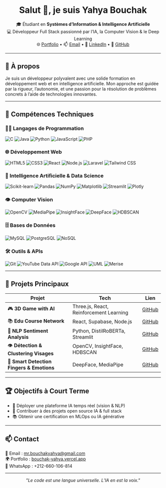<h1 align="center">Salut 👋, je suis Yahya Bouchak</h1>

<p align="center">
  🎓 Étudiant en <strong>Systèmes d’Information & Intelligence Artificielle</strong> <br/>
  💻 Développeur Full Stack passionné par l’IA, la Computer Vision & le Deep Learning <br/>
  🌐 <a href="https://bouchak-yahya.vercel.app">Portfolio</a> • 📫 <a href="mailto:mr.bouchakyahya@gmail.com">Email</a> • 💼 <a href="https://linkedin.com/in/yahyabouchak">LinkedIn</a> • 🧠 <a href="https://github.com/Bouchask">GitHub</a>
</p>

---

## 🧠 À propos

Je suis un développeur polyvalent avec une solide formation en développement web et en intelligence artificielle. Mon approche est guidée par la rigueur, l’autonomie, et une passion pour la résolution de problèmes concrets à l’aide de technologies innovantes.

---

## 🚀 Compétences Techniques

### 🧑‍💻 Langages de Programmation
![C](https://img.shields.io/badge/C-00599C?style=flat-square&logo=c&logoColor=white)
![Java](https://img.shields.io/badge/Java-007396?style=flat-square&logo=java&logoColor=white)
![Python](https://img.shields.io/badge/Python-3776AB?style=flat-square&logo=python&logoColor=white)
![JavaScript](https://img.shields.io/badge/JavaScript-F7DF1E?style=flat-square&logo=javascript&logoColor=black)
![PHP](https://img.shields.io/badge/PHP-777BB4?style=flat-square&logo=php&logoColor=white)

### 🌐 Développement Web
![HTML5](https://img.shields.io/badge/HTML5-E34F26?style=flat-square&logo=html5&logoColor=white)
![CSS3](https://img.shields.io/badge/CSS3-1572B6?style=flat-square&logo=css3&logoColor=white)
![React](https://img.shields.io/badge/React-20232A?style=flat-square&logo=react&logoColor=61DAFB)
![Node.js](https://img.shields.io/badge/Node.js-339933?style=flat-square&logo=nodedotjs&logoColor=white)
![Laravel](https://img.shields.io/badge/Laravel-FF2D20?style=flat-square&logo=laravel&logoColor=white)
![Tailwind CSS](https://img.shields.io/badge/Tailwind_CSS-38B2AC?style=flat-square&logo=tailwind-css&logoColor=white)

### 🧠 Intelligence Artificielle & Data Science
![Scikit-learn](https://img.shields.io/badge/scikit--learn-F7931E?style=flat-square&logo=scikit-learn&logoColor=white)
![Pandas](https://img.shields.io/badge/Pandas-150458?style=flat-square&logo=pandas&logoColor=white)
![NumPy](https://img.shields.io/badge/Numpy-013243?style=flat-square&logo=numpy&logoColor=white)
![Matplotlib](https://img.shields.io/badge/Matplotlib-11557C?style=flat-square&logo=matplotlib&logoColor=white)
![Streamlit](https://img.shields.io/badge/Streamlit-FF4B4B?style=flat-square&logo=streamlit&logoColor=white)
![Plotly](https://img.shields.io/badge/Plotly-3F4F75?style=flat-square&logo=plotly&logoColor=white)

### 👁️ Computer Vision
![OpenCV](https://img.shields.io/badge/OpenCV-5C3EE8?style=flat-square&logo=opencv&logoColor=white)
![MediaPipe](https://img.shields.io/badge/MediaPipe-FF6F00?style=flat-square)
![InsightFace](https://img.shields.io/badge/InsightFace-000000?style=flat-square)
![DeepFace](https://img.shields.io/badge/DeepFace-0096FF?style=flat-square)
![HDBSCAN](https://img.shields.io/badge/HDBSCAN-FF6F61?style=flat-square)

### 🗄️ Bases de Données
![MySQL](https://img.shields.io/badge/MySQL-4479A1?style=flat-square&logo=mysql&logoColor=white)
![PostgreSQL](https://img.shields.io/badge/PostgreSQL-336791?style=flat-square&logo=postgresql&logoColor=white)
![NoSQL](https://img.shields.io/badge/NoSQL-8A4182?style=flat-square)

### 🛠️ Outils & APIs
![Git](https://img.shields.io/badge/Git-F05032?style=flat-square&logo=git&logoColor=white)
![YouTube Data API](https://img.shields.io/badge/YouTube_Data_API-FF0000?style=flat-square&logo=youtube&logoColor=white)
![Google API](https://img.shields.io/badge/Google_API-4285F4?style=flat-square&logo=google&logoColor=white)
![UML](https://img.shields.io/badge/UML-007396?style=flat-square)
![Merise](https://img.shields.io/badge/Merise-3D3D3D?style=flat-square)

---

## 📁 Projets Principaux

| Projet | Tech | Lien |
|-------|------|------|
| 🎮 **3D Game with AI** | Three.js, React, Reinforcement Learning | [GitHub](https://github.com/Bouchask/3d-game-ai) |
| 📚 **Edu Course Network** | React, Supabase, Node.js | [GitHub](https://github.com/Bouchask/edu-course-network) |
| 🧠 **NLP Sentiment Analysis** | Python, DistilRoBERTa, Streamlit | [GitHub](https://github.com/Bouchask/nlp_sentiment_project) |
| 👁️ **Détection & Clustering Visages** | OpenCV, InsightFace, HDBSCAN | [GitHub](https://github.com/Bouchask/D-tection-et-de-Clustering-des-Visages) |
| 🤖 **Smart Detection Fingers & Emotions** | DeepFace, MediaPipe | [GitHub](https://github.com/Bouchask/detection_face) |

---

## 🏆 Objectifs à Court Terme

- 🔧 Déployer une plateforme IA temps réel (vision & NLP)  
- 🤝 Contribuer à des projets open source IA & full stack  
- 📚 Obtenir une certification en MLOps ou IA générative

---

## 📫 Contact

📧 Email : mr.bouchakyahya@gmail.com  
🌍 Portfolio : [bouchak-yahya.vercel.app](https://bouchak-yahya.vercel.app)  
📱 WhatsApp : +212-660-106-814

---

<p align="center"><i>"Le code est une langue universelle. L’IA en est la voix."</i></p>
